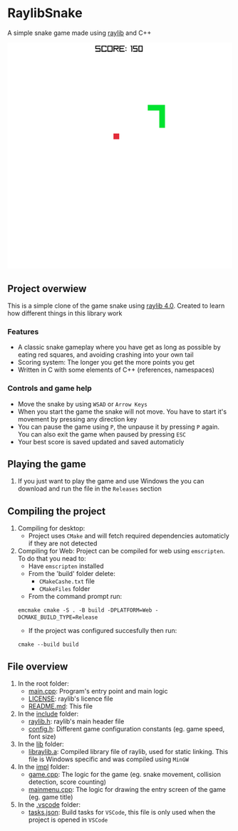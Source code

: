 # RaylibSnake

A simple snake game made using [raylib](https://www.raylib.com) and C++

![Gameplay gif](ReadmeGif.gif)

## Project overwiew

This is a simple clone of the game snake using [raylib 4.0](https://www.raylib.com). Created to learn how different things in this library work

### Features

- A classic snake gameplay where you have get as long as possible by eating red squares, and avoiding crashing into your own tail
- Scoring system: The longer you get the more points you get
- Written in C with some elements of C++ (references, namespaces)

### Controls and game help
- Move the snake by using `WSAD` or `Arrow Keys`
- When you start the game the snake will not move. You have to start it's movement by pressing any direction key
- You can pause the game using `P`, the unpause it by pressing `P` again. You can also exit the game when paused by pressing `ESC`
- Your best score is saved updated and saved automaticly

## Playing the game
1. If you just want to play the game and use Windows the you can download and run the file in the `Releases` section

## Compiling the project
1. Compiling for desktop:
	- Project uses `CMake` and will fetch required dependencies automaticly if they are not detected
2. Compiling for Web:
Project can be compiled for web using `emscripten`. To do that you nead to:
	- Have `emscripten` installed
	- From the 'build' folder delete:
		- `CMakeCashe.txt` file
		- `CMakeFiles` folder
	- From the command prompt run:
	```
	emcmake cmake -S . -B build -DPLATFORM=Web -DCMAKE_BUILD_TYPE=Release
	```
	- If the project was configured succesfully then run:
	```
	cmake --build build
	```

## File overview
1. In the root folder:
	- [main.cpp](main.cpp): Program's entry point and main logic
	- [LICENSE](LICENSE): raylib's licence file
	- [README.md](README.md): This file
2. In the [include](include) folder:
	- [raylib.h](include/raylib.h): raylib's main header file
	- [config.h](include/config.h): Different game configuration constants (eg. game speed, font size)
3. In the [lib](lib) folder:
	- [libraylib.a](lib/libraylib.a): Compiled library file of raylib, used for static linking. This file is Windows specific and was compiled using `MinGW`
4. In the [impl](impl) folder:
	- [game.cpp](impl/game.cpp): The logic for the game (eg. snake movement, collision detection, score counting)
	- [mainmenu.cpp](impl/mainmenu.cpp): The logic for drawing the entry screen of the game (eg. game title)
5. In the [.vscode](.vscode) folder:
	- [tasks.json](.vscode/tasks.json): Build tasks for `VSCode`, this file is only used when the project is opened in `VSCode`
